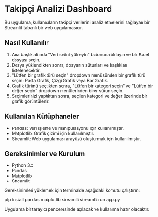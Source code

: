# Takipçi Analizi Dashboard

Bu uygulama, kullanıcıların takipçi verilerini analiz etmelerini sağlayan bir Streamlit tabanlı bir web uygulamasıdır.

## Nasıl Kullanılır

1. Ana başlık altında "Veri setini yükleyin" butonuna tıklayın ve bir Excel dosyası seçin.
2. Dosya yüklendikten sonra, dosyanın sütunları ve başlıkları listelenecektir.
3. "Lütfen bir grafik türü seçin" dropdown menüsünden bir grafik türü seçin: Pasta Grafik, Çizgi Grafik veya Bar Grafik.
4. Grafik türünü seçtikten sonra, "Lütfen bir kategori seçin" ve "Lütfen bir değer seçin" dropdown menülerinden birer sütun seçin.
5. Seçimlerinizi yaptıktan sonra, seçilen kategori ve değer üzerinde bir grafik görüntülenir.

## Kullanılan Kütüphaneler

- Pandas: Veri işleme ve manipülasyonu için kullanılmıştır.
- Matplotlib: Grafik çizimi için kullanılmıştır.
- Streamlit: Web uygulaması arayüzü oluşturmak için kullanılmıştır.

## Gereksinimler ve Kurulum

- Python 3.x
- Pandas
- Matplotlib
- Streamlit

Gereksinimleri yüklemek için terminalde aşağıdaki komutu çalıştırın:

pip install pandas matplotlib streamlit
streamlit run app.py


Uygulama bir tarayıcı penceresinde açılacak ve kullanıma hazır olacaktır.

